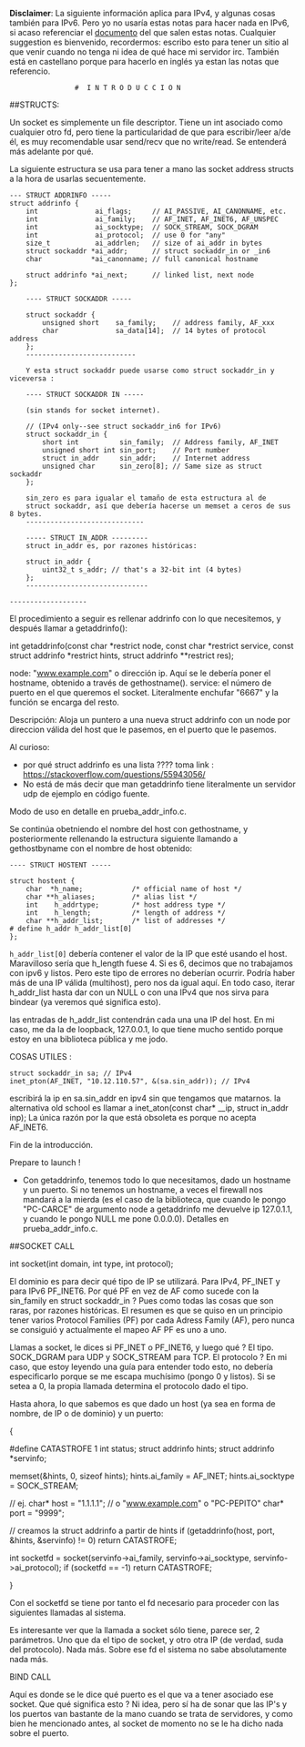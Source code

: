 **Disclaimer**: La siguiente información aplica para IPv4, y algunas cosas también para IPv6.
Pero yo no usaría estas notas para hacer nada en IPv6, si acaso referenciar
el [documento](http://beej.us/guide/bgnet/html/) del que salen estas notas.
Cualquier suggestion es bienvenido, recordermos: escribo esto para tener un sitio
al que venir cuando no tenga ni idea de qué hace mi servidor irc. También
está en castellano porque para hacerlo en inglés ya estan las notas que referencio.

                    #  I N T R O D U C C I O N 

##STRUCTS:

Un socket es simplemente un file descriptor. Tiene un int asociado como
cualquier otro fd, pero tiene la particularidad de que para
escribir/leer a/de él, es muy recomendable usar send/recv que no
write/read. Se entenderá más adelante por qué.

La siguiente estructura se usa para tener a mano las socket address 
structs a la hora de usarlas secuentemente.
```
--- STRUCT ADDRINFO -----
struct addrinfo {
    int              ai_flags;     // AI_PASSIVE, AI_CANONNAME, etc.
    int              ai_family;    // AF_INET, AF_INET6, AF_UNSPEC
    int              ai_socktype;  // SOCK_STREAM, SOCK_DGRAM
    int              ai_protocol;  // use 0 for "any"
    size_t           ai_addrlen;   // size of ai_addr in bytes
    struct sockaddr *ai_addr;      // struct sockaddr_in or _in6
    char            *ai_canonname; // full canonical hostname

    struct addrinfo *ai_next;      // linked list, next node
};

    ---- STRUCT SOCKADDR -----
    
    struct sockaddr {
        unsigned short    sa_family;    // address family, AF_xxx
        char              sa_data[14];  // 14 bytes of protocol address
    };
    ---------------------------

    Y esta struct sockaddr puede usarse como struct sockaddr_in y viceversa :

    ---- STRUCT SOCKADDR IN -----

    (sin stands for socket internet).

    // (IPv4 only--see struct sockaddr_in6 for IPv6)
    struct sockaddr_in {
        short int          sin_family;  // Address family, AF_INET
        unsigned short int sin_port;    // Port number
        struct in_addr     sin_addr;    // Internet address
        unsigned char      sin_zero[8]; // Same size as struct sockaddr
    };

    sin_zero es para igualar el tamaño de esta estructura al de 
    struct sockaddr, así que debería hacerse un memset a ceros de sus 8 bytes.
    -----------------------------

    ----- STRUCT IN_ADDR ---------
    struct in_addr es, por razones históricas:

    struct in_addr {
        uint32_t s_addr; // that's a 32-bit int (4 bytes)
    };
    ------------------------------

------------------- 
```

El procedimiento a seguir es rellenar addrinfo con lo que necesitemos, y
después llamar a getaddrinfo():

int getaddrinfo(const char *restrict node, const char *restrict service,
                const struct addrinfo *restrict hints,
                struct addrinfo **restrict res);

node: "www.example.com" o dirección ip. Aquí se le debería poner el
hostname, obtenido a través de gethostname().
service: el número de puerto en el que queremos el socket. Literalmente
enchufar "6667" y la función se encarga del resto.

Descripción: Aloja un puntero a una nueva struct addrinfo con un node por
direccion válida del host que le pasemos, en el puerto que le pasemos.

Al curioso:
 - por qué struct addrinfo es una lista ???? toma link :
    https://stackoverflow.com/questions/55943056/
 - No está de más decir que man getaddrinfo tiene literalmente un servidor
 udp de ejemplo en código fuente.

Modo de uso en detalle en prueba_addr_info.c.


Se continúa obetniendo el nombre del host con gethostname, y posteriormente
rellenando la estructura siguiente llamando a gethostbyname con el nombre
de host obtenido:
```
---- STRUCT HOSTENT -----

struct hostent {
    char  *h_name;            /* official name of host */
    char **h_aliases;         /* alias list */
    int    h_addrtype;        /* host address type */
    int    h_length;          /* length of address */
    char **h_addr_list;       /* list of addresses */
# define h_addr h_addr_list[0]
};
```
`h_addr_list[0]` debería contener el valor de la IP que esté usando el host.
Maravilloso sería que h_length fuese 4. Si es 6, decimos que no trabajamos 
con ipv6 y listos. Pero este tipo de errores no deberían ocurrir.
Podría haber más de una IP válida (multihost), pero nos da igual aquí.
En todo caso, iterar h_addr_list hasta dar con un NULL o con una IPv4
que nos sirva para bindear (ya veremos qué significa esto).

las entradas de h_addr_list contendrán cada una una IP del host.
En mi caso, me da la de loopback, 127.0.0.1, lo que tiene mucho 
sentido porque estoy en una biblioteca pública y me jodo.

COSAS UTILES :
```
struct sockaddr_in sa; // IPv4
inet_pton(AF_INET, "10.12.110.57", &(sa.sin_addr)); // IPv4
```

escribirá la ip en sa.sin_addr en ipv4 sin que tengamos que matarnos.
la alternativa old school es llamar a
inet_aton(const char* __ip, struct in_addr inp);
La única razón por la que está obsoleta es porque no acepta AF_INET6.

Fin de la introducción.

Prepare to launch !

- Con getaddrinfo, tenemos todo lo que necesitamos, dado un hostname
y un puerto. Si no tenemos un hostname, a veces el firewall nos mandará
a la mierda (es el caso de la biblioteca, que cuando le pongo "PC-CARCE"
de argumento node a getaddrinfo me devuelve ip 127.0.1.1, y cuando le
pongo NULL me pone 0.0.0.0). Detalles en prueba_addr_info.c.


##SOCKET CALL

int socket(int domain, int type, int protocol);

El dominio es para decir qué tipo de IP se utilizará. Para IPv4, PF_INET y
para IPv6 PF_INET6. Por qué PF en vez de AF como sucede con la sin_family 
en struct sockaddr_in ? Pues como todas las cosas que son raras, por razones
históricas. El resumen es que se quiso en un principio tener varios 
Protocol Families (PF) por cada Adress Family (AF), pero nunca se consiguió
y actualmente el mapeo AF PF es uno a uno.

Llamas a socket, le dices si PF_INET o PF_INET6, y luego qué ? El tipo. 
SOCK_DGRAM para UDP y SOCK_STREAM para TCP. El protocolo ? En mi caso, que
estoy leyendo una guía para entender todo esto, no debería especificarlo
porque se me escapa muchísimo (pongo 0 y listos). Si se setea a 0, la propia
llamada determina el protocolo dado el tipo.

Hasta ahora, lo que sabemos es que dado un host (ya sea en forma de nombre, de IP
o de dominio) y un puerto:

{

#define CATASTROFE 1
int status;
struct addrinfo hints;
struct addrinfo *servinfo;

memset(&hints, 0, sizeof hints);
hints.ai_family = AF_INET;
hints.ai_socktype = SOCK_STREAM;

// ej.
char* host = "1.1.1.1"; // o "www.example.com" o "PC-PEPITO"
char* port = "9999";

// creamos la struct addrinfo a partir de hints 
if (getaddrinfo(host, port, &hints, &servinfo) != 0)
    return CATASTROFE;

int socketfd = socket(servinfo->ai_family, servinfo->ai_socktype, servinfo->ai_protocol);
if (socketfd == -1)
    return CATASTROFE;

}

Con el socketfd se tiene por tanto el fd necesario para proceder
con las siguientes llamadas al sistema.

Es interesante ver que la llamada a socket sólo tiene, 
parece ser, 2 parámetros. Uno que da el tipo de socket, y otro otra
IP (de verdad, suda del protocolo).
Nada más. Sobre ese fd el sistema no sabe absolutamente nada más.

BIND CALL

Aquí es donde se le dice qué puerto es el que va a tener asociado ese
socket. Que qué significa esto ? Ni idea, pero sí ha de sonar que
las IP's y los puertos van bastante de la mano cuando se trata de servidores,
y como bien he mencionado antes, al socket de momento no se le ha dicho
nada sobre el puerto.



